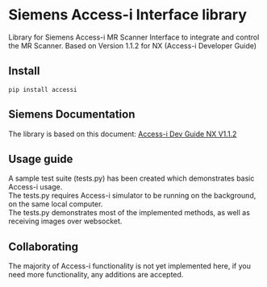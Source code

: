 # Siemens Access-i Interface library
Library for Siemens Access-i MR Scanner Interface to integrate and control the MR Scanner. Based on Version 1.1.2 for NX (Access-i Developer Guide)

## Install
```
pip install accessi
```

## Siemens Documentation
The library is based on this document:
[Access-i Dev Guide NX V1.1.2](documentation/Access-i_Dev_Guide_NX_V1.1.2.pdf)

## Usage guide
A sample test suite (tests.py) has been created which demonstrates basic Access-i usage.  
The tests.py requires Access-i simulator to be running on the background, on the same local computer.  
The tests.py demonstrates most of the implemented methods, as well as receiving images over websocket.  

## Collaborating
The majority of Access-i functionality is not yet implemented here, if you need more functionality, any additions are accepted.
